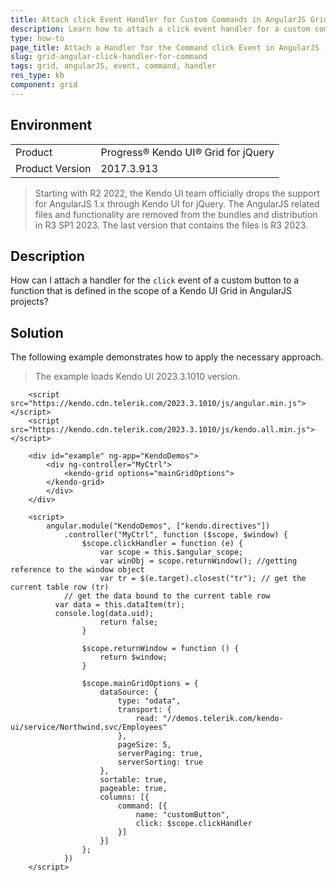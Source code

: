 ```yaml
---
title: Attach click Event Handler for Custom Commands in AngularJS Grid
description: Learn how to attach a click event handler for a custom command in an AngularJS Grid.
type: how-to
page_title: Attach a Handler for the Command click Event in AngularJS - Kendo UI for jQuery Data Grid
slug: grid-angular-click-handler-for-command
tags: grid, angularJS, event, command, handler
res_type: kb
component: grid
---
```


## Environment

<table>
 <tr>
  <td>Product</td>
  <td>Progress® Kendo UI® Grid for jQuery</td> 
 </tr>
 <tr>
  <td>Product Version</td>
  <td>2017.3.913</td>
 </tr>
</table>

> Starting with R2 2022, the Kendo UI team officially drops the support for AngularJS 1.x through Kendo UI for jQuery. The AngularJS related files and functionality are removed from the bundles and distribution in R3 SP1 2023. The last version that contains the files is R3 2023.

## Description

How can I attach a handler for the `click` event of a custom button to a function that is defined in the scope of a Kendo UI Grid in AngularJS projects?

## Solution

The following example demonstrates how to apply the necessary approach.

> The example loads Kendo UI 2023.3.1010 version.

```
	<script src="https://kendo.cdn.telerik.com/2023.3.1010/js/angular.min.js"></script>
	<script src="https://kendo.cdn.telerik.com/2023.3.1010/js/kendo.all.min.js"></script>

	<div id="example" ng-app="KendoDemos">
		<div ng-controller="MyCtrl">
			<kendo-grid options="mainGridOptions">            
        </kendo-grid>
		</div>
	</div>

	<script>
		angular.module("KendoDemos", ["kendo.directives"])
			.controller("MyCtrl", function ($scope, $window) {			
				$scope.clickHandler = function (e) {
					var scope = this.$angular_scope;
					var winObj = scope.returnWindow(); //getting reference to the window object
					var tr = $(e.target).closest("tr"); // get the current table row (tr)
            // get the data bound to the current table row
          var data = this.dataItem(tr);
          console.log(data.uid);
					return false;
				}

				$scope.returnWindow = function () {
					return $window;
				}

				$scope.mainGridOptions = {
					dataSource: {
						type: "odata",
						transport: {
							read: "//demos.telerik.com/kendo-ui/service/Northwind.svc/Employees"
						},
						pageSize: 5,
						serverPaging: true,
						serverSorting: true
					},
					sortable: true,
					pageable: true,
					columns: [{
						command: [{
							name: "customButton",
							click: $scope.clickHandler
						}]
					}]
				};
			})
	</script>  
```
